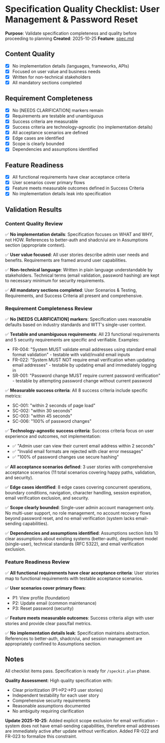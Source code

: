 # Specification Quality Checklist: User Management & Password Reset

**Purpose**: Validate specification completeness and quality before proceeding to planning
**Created**: 2025-10-25
**Feature**: [spec.md](../spec.md)

## Content Quality

- [x] No implementation details (languages, frameworks, APIs)
- [x] Focused on user value and business needs
- [x] Written for non-technical stakeholders
- [x] All mandatory sections completed

## Requirement Completeness

- [x] No [NEEDS CLARIFICATION] markers remain
- [x] Requirements are testable and unambiguous
- [x] Success criteria are measurable
- [x] Success criteria are technology-agnostic (no implementation details)
- [x] All acceptance scenarios are defined
- [x] Edge cases are identified
- [x] Scope is clearly bounded
- [x] Dependencies and assumptions identified

## Feature Readiness

- [x] All functional requirements have clear acceptance criteria
- [x] User scenarios cover primary flows
- [x] Feature meets measurable outcomes defined in Success Criteria
- [x] No implementation details leak into specification

## Validation Results

### Content Quality Review

✅ **No implementation details**: Specification focuses on WHAT and WHY, not HOW. References to better-auth and shadcn/ui are in Assumptions section (appropriate context).

✅ **User value focused**: All user stories describe admin user needs and benefits. Requirements are framed around user capabilities.

✅ **Non-technical language**: Written in plain language understandable by stakeholders. Technical terms (email validation, password hashing) are kept to necessary minimum for security requirements.

✅ **All mandatory sections completed**: User Scenarios & Testing, Requirements, and Success Criteria all present and comprehensive.

### Requirement Completeness Review

✅ **No [NEEDS CLARIFICATION] markers**: Specification uses reasonable defaults based on industry standards and WTT's single-user context.

✅ **Testable and unambiguous requirements**: All 23 functional requirements and 5 security requirements are specific and verifiable. Examples:
- FR-004: "System MUST validate email addresses using standard email format validation" - testable with valid/invalid email inputs
- FR-022: "System MUST NOT require email verification when updating email addresses" - testable by updating email and immediately logging in
- SR-001: "Password change MUST require current password verification" - testable by attempting password change without current password

✅ **Measurable success criteria**: All 8 success criteria include specific metrics:
- SC-001: "within 2 seconds of page load"
- SC-002: "within 30 seconds"
- SC-003: "within 45 seconds"
- SC-006: "100% of password changes"

✅ **Technology-agnostic success criteria**: Success criteria focus on user experience and outcomes, not implementation:
- ✅ "Admin user can view their current email address within 2 seconds"
- ✅ "Invalid email formats are rejected with clear error messages"
- ✅ "100% of password changes use secure hashing"

✅ **All acceptance scenarios defined**: 3 user stories with comprehensive acceptance scenarios (11 total scenarios covering happy paths, validation, and security).

✅ **Edge cases identified**: 8 edge cases covering concurrent operations, boundary conditions, navigation, character handling, session expiration, email verification exclusion, and security.

✅ **Scope clearly bounded**: Single-user admin account management only. No multi-user support, no role management, no account recovery flows beyond password reset, and no email verification (system lacks email-sending capabilities).

✅ **Dependencies and assumptions identified**: Assumptions section lists 10 clear assumptions about existing systems (better-auth), deployment model (single-user), technical standards (RFC 5322), and email verification exclusion.

### Feature Readiness Review

✅ **All functional requirements have clear acceptance criteria**: User stories map to functional requirements with testable acceptance scenarios.

✅ **User scenarios cover primary flows**:
- P1: View profile (foundation)
- P2: Update email (common maintenance)
- P3: Reset password (security)

✅ **Feature meets measurable outcomes**: Success criteria align with user stories and provide clear pass/fail metrics.

✅ **No implementation details leak**: Specification maintains abstraction. References to better-auth, shadcn/ui, and session management are appropriately confined to Assumptions section.

## Notes

All checklist items pass. Specification is ready for `/speckit.plan` phase.

**Quality Assessment**: High quality specification with:
- Clear prioritization (P1→P2→P3 user stories)
- Independent testability for each user story
- Comprehensive security requirements
- Reasonable assumptions documented
- No ambiguity requiring clarification

**Update 2025-10-25**: Added explicit scope exclusion for email verification - system does not have email-sending capabilities, therefore email addresses are immediately active after update without verification. Added FR-022 and FR-023 to formalize this constraint.
